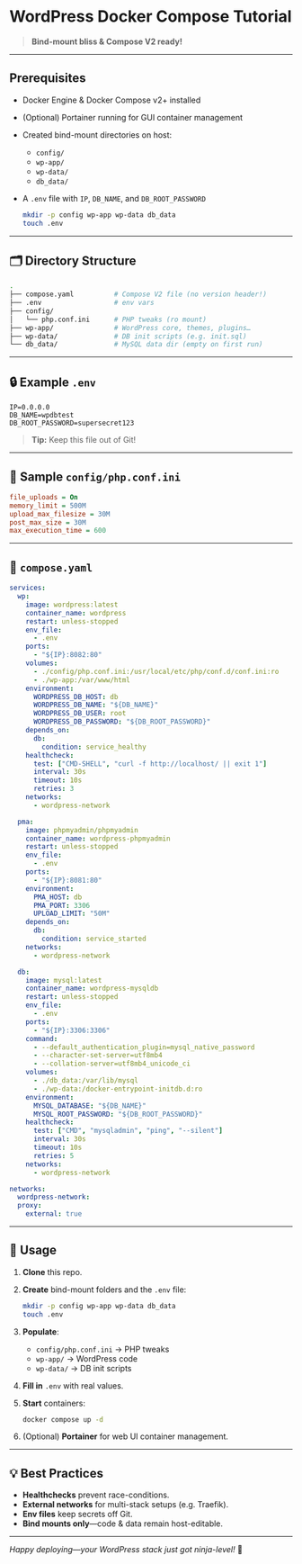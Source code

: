 # WordPress Docker Compose Tutorial

> **Bind-mount bliss & Compose V2 ready!**

---

## Prerequisites

* Docker Engine & Docker Compose v2+ installed
* (Optional) Portainer running for GUI container management
* Created bind-mount directories on host:

  * `config/`
  * `wp-app/`
  * `wp-data/`
  * `db_data/`
* A `.env` file with `IP`, `DB_NAME`, and `DB_ROOT_PASSWORD`

   ```bash
   mkdir -p config wp-app wp-data db_data
   touch .env
   ```

---

## 🗂️ Directory Structure

```bash
.
├── compose.yaml          # Compose V2 file (no version header!)
├── .env                  # env vars
├── config/
│   └── php.conf.ini      # PHP tweaks (ro mount)
├── wp-app/               # WordPress core, themes, plugins…
├── wp-data/              # DB init scripts (e.g. init.sql)
└── db_data/              # MySQL data dir (empty on first run)
```

---

## 🔒 Example `.env`

```dotenv
IP=0.0.0.0
DB_NAME=wpdbtest
DB_ROOT_PASSWORD=supersecret123
```

> **Tip:** Keep this file out of Git!

---

## 📝 Sample `config/php.conf.ini`

```ini
file_uploads = On
memory_limit = 500M
upload_max_filesize = 30M
post_max_size = 30M
max_execution_time = 600
```

---

## 🐳 `compose.yaml`

```yaml
services:
  wp:
    image: wordpress:latest
    container_name: wordpress
    restart: unless-stopped
    env_file:
      - .env
    ports:
      - "${IP}:8082:80"
    volumes:
      - ./config/php.conf.ini:/usr/local/etc/php/conf.d/conf.ini:ro
      - ./wp-app:/var/www/html
    environment:
      WORDPRESS_DB_HOST: db
      WORDPRESS_DB_NAME: "${DB_NAME}"
      WORDPRESS_DB_USER: root
      WORDPRESS_DB_PASSWORD: "${DB_ROOT_PASSWORD}"
    depends_on:
      db:
        condition: service_healthy
    healthcheck:
      test: ["CMD-SHELL", "curl -f http://localhost/ || exit 1"]
      interval: 30s
      timeout: 10s
      retries: 3
    networks:
      - wordpress-network

  pma:
    image: phpmyadmin/phpmyadmin
    container_name: wordpress-phpmyadmin
    restart: unless-stopped
    env_file:
      - .env
    ports:
      - "${IP}:8081:80"
    environment:
      PMA_HOST: db
      PMA_PORT: 3306
      UPLOAD_LIMIT: "50M"
    depends_on:
      db:
        condition: service_started
    networks:
      - wordpress-network

  db:
    image: mysql:latest
    container_name: wordpress-mysqldb
    restart: unless-stopped
    env_file:
      - .env
    ports:
      - "${IP}:3306:3306"
    command:
      - --default_authentication_plugin=mysql_native_password
      - --character-set-server=utf8mb4
      - --collation-server=utf8mb4_unicode_ci
    volumes:
      - ./db_data:/var/lib/mysql
      - ./wp-data:/docker-entrypoint-initdb.d:ro
    environment:
      MYSQL_DATABASE: "${DB_NAME}"
      MYSQL_ROOT_PASSWORD: "${DB_ROOT_PASSWORD}"
    healthcheck:
      test: ["CMD", "mysqladmin", "ping", "--silent"]
      interval: 30s
      timeout: 10s
      retries: 5
    networks:
      - wordpress-network

networks:
  wordpress-network:
  proxy:
    external: true
```

---

## 🚀 Usage

1. **Clone** this repo.
2. **Create** bind-mount folders and the `.env` file:

   ```bash
   mkdir -p config wp-app wp-data db_data
   touch .env
   ```
3. **Populate**:

   * `config/php.conf.ini` → PHP tweaks
   * `wp-app/` → WordPress code
   * `wp-data/` → DB init scripts
4. **Fill in** `.env` with real values.
5. **Start** containers:

   ```bash
   docker compose up -d
   ```
6. (Optional) **Portainer** for web UI container management.

---

## 💡 Best Practices

* **Healthchecks** prevent race-conditions.
* **External networks** for multi-stack setups (e.g. Traefik).
* **Env files** keep secrets off Git.
* **Bind mounts only**—code & data remain host-editable.

---

*Happy deploying—your WordPress stack just got ninja-level!* 🚀
